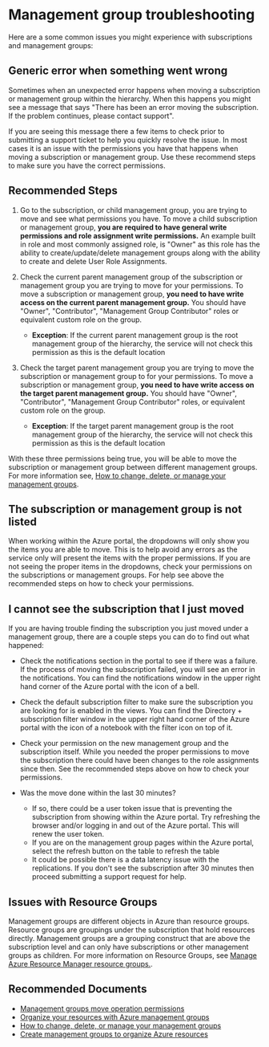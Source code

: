 <properties
    pageTitle="Troubleshooting Management groups and subscriptions"
    description="Common issues with using management groups and subscriptions"
    service="Microsoft.Management"
    resource="managementgroups"
    authors="rthorn17"
    ms.author="rithorn"
    articleId="managementgroups-problemwithsubscriptions"
    selfHelpType="generic"
    supportTopicIds="32743302,32743301,32743299,32743300"
    productPesIds="16530"
    cloudEnvironments="public,fairfax,mooncake, usnat, ussec"
    ownershipId="ARM_ManagementGroups"
/>

# Management group troubleshooting

Here are a some common issues you might experience with subscriptions and management groups:

## Generic error when something went wrong

Sometimes when an unexpected error happens when moving a subscription or management group within the hierarchy. When this happens you might see a message that says "There has been an error moving the subscription. If the problem continues, please contact support".  

If you are seeing this message there a few items to check prior to submitting a support ticket to help you quickly resolve the issue.  In most cases it is an issue with the permissions you have that happens when moving a subscription or management group.  Use these recommend steps to make sure you have the correct permissions.  

## **Recommended Steps**

1. Go to the subscription, or child management group, you are trying to move and see what permissions you have. To move a child subscription or management group, **you are required to have general write permissions and role assignment write permissions.** An example built in role and most commonly assigned role, is "Owner" as this role has the ability to create/update/delete management groups along with the ability to create and delete User Role Assignments.
1. Check the current parent management group of the subscription or management group you are trying to move for your permissions. To move a subscription or management group, **you need to have write access on the current parent management group.** You should have "Owner", "Contributor", "Management Group Contributor" roles or equivalent custom role on the group.

    * **Exception**: If the current parent management group is the root management group of the hierarchy, the service will not check this permission as this is the default location  

1. Check the target parent management group you are trying to move the subscription or management group to for your permissions. To move a subscription or management group, **you need to have write access on the target parent management group.** You should have "Owner", "Contributor", "Management Group Contributor" roles, or equivalent custom role on the group.

    * **Exception**: If the target parent management group is the root management group of the hierarchy, the service will not check this permission as this is the default location

With these three permissions being true, you will be able to move the subscription or management group between different management groups. For more information see, [How to change, delete, or manage your management groups](https://docs.microsoft.com/azure/governance/management-groups/manage#moving-management-groups-and-subscriptions).

## The subscription or management group is not listed

When working within the Azure portal, the dropdowns will only show you the items you are able to move. This is to help avoid any errors as the service only will present the items with the proper permissions. If you are not seeing the proper items in the dropdowns, check your permissions on the subscriptions or management groups. For help see above the recommended steps on how to check your permissions.  

## I cannot see the subscription that I just moved

If you are having trouble finding the subscription you just moved under a management group, there are a couple steps you can do to find out what happened:

- Check the notifications section in the portal to see if there was a failure. If the process of moving the subscription failed, you will see an error in the notifications. You can find the notifications window in the upper right hand corner of the Azure portal with the icon of a bell.
- Check the default subscription filter to make sure the subscription you are looking for is enabled in the views. You can find the Directory + subscription filter window in the upper right hand corner of the Azure portal with the icon of a notebook with the filter icon on top of it.
- Check your permission on the new management group and the subscription itself. While you needed the proper permissions to move the subscription there could have been changes to the role assignments since then. See the recommended steps above on how to check your permissions.

- Was the move done within the last 30 minutes?

  - If so, there could be a user token issue that is preventing the subscription from showing within the Azure portal. Try refreshing the browser and/or logging in and out of the Azure portal. This will renew the user token.
  - If you are on the management group pages within the Azure portal, select the refresh button on the table to refresh the table
  - It could be possible there is a data latency issue with the replications. If you don't see the subscription after 30 minutes then proceed submitting a support request for help.

## Issues with Resource Groups

Management groups are different objects in Azure than resource groups. Resource groups are groupings under the subscription that hold resources directly. Management groups are a grouping construct that are above the subscription level and can only have subscriptions or other management groups as children. For more information on Resource Groups, see [Manage Azure Resource Manager resource groups.](https://docs.microsoft.com/azure/azure-resource-manager/manage-resource-groups-portal).

## **Recommended Documents**

- [Management groups move operation permissions](https://docs.microsoft.com/azure/governance/management-groups/overview#moving-management-groups-and-subscriptions)
- [Organize your resources with Azure management groups](https://docs.microsoft.com/azure/governance/management-groups/overview)
- [How to change, delete, or manage your management groups](https://docs.microsoft.com/azure/governance/management-groups/manage)
- [Create management groups to organize Azure resources](https://docs.microsoft.com/azure/governance/management-groups/create)
